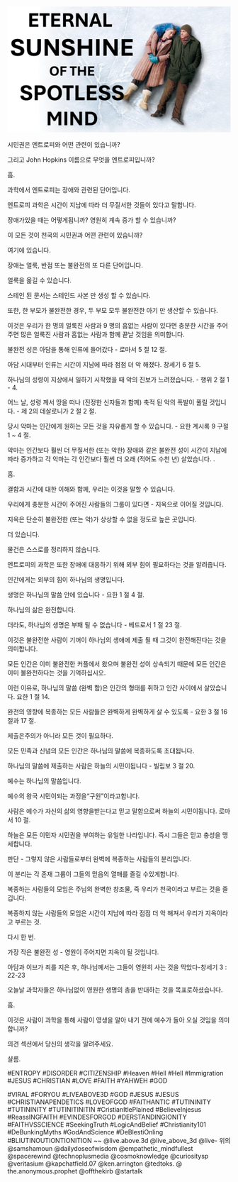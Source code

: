 ![Video cover image](../cover.jpg "cover photo")

시민권은 엔트로피와 어떤 관련이 있습니까?

그리고 John Hopkins 이름으로 무엇을 엔트로피입니까?

흠.

과학에서 엔트로피는 장애와 관련된 단어입니다.

엔트로피 과학은 시간이 지남에 따라 더 무질서한 것들이 있다고 말합니다.

장애가있을 때는 어떻게됩니까? 영원히 계속 증가 할 수 있습니까?

이 모든 것이 천국의 시민권과 어떤 관련이 있습니까?

여기에 있습니다.

장애는 얼룩, 반점 또는 불완전의 또 다른 단어입니다.

얼룩을 옮길 수 있습니다.

스테인 된 문서는 스테인드 사본 만 생성 할 수 있습니다.

또한, 한 부모가 불완전한 경우, 두 부모 모두 불완전한 아기 만 생산할 수 있습니다.

이것은 우리가 한 명의 얼룩진 사람과 9 명의 흠없는 사람이 있다면 충분한 시간을 주어 주면 많은 얼룩진 사람과 흠없는 사람과 함께 끝날 것임을 의미합니다.

불완전 성은 아담을 통해 인류에 들어갔다 - 로마서 5 절 12 절.

아담 시대부터 인류는 시간이 지남에 따라 점점 더 악 해졌다. 창세기 6 절 5.

하나님의 성령이 지상에서 일하기 시작했을 때 악의 진보가 느려졌습니다. - 행위 2 절 1 - 4.

어느 날, 성령 께서 땅을 떠나 (진정한 신자들과 함께) 축적 된 악의 폭발이 풀릴 것입니다. - 제 2의 데살로니가 2 절 2 절.

당시 악마는 인간에게 원하는 모든 것을 자유롭게 할 수 있습니다. - 요한 계시록 9 구절 1 ~ 4 절.

악마는 인간보다 훨씬 더 무질서한 (또는 악한) 장애와 같은 불완전 성이 시간이 지남에 따라 증가하고 각 악마는 각 인간보다 훨씬 더 오래 (적어도 수천 년) 살았습니다. .

흠.

결함과 시간에 대한 이해와 함께, 우리는 이것을 말할 수 있습니다.

우리에게 충분한 시간이 주어진 사람들의 그룹이 있다면 - 지옥으로 이어질 것입니다.

지옥은 단순히 불완전한 (또는 악)가 상상할 수 없을 정도로 높은 곳입니다.

더 있습니다.

물건은 스스로를 정리하지 않습니다.

엔트로피의 과학은 또한 장애에 대응하기 위해 외부 힘이 필요하다는 것을 알려줍니다.

인간에게는 외부의 힘이 하나님의 생명입니다.

생명은 하나님의 말씀 안에 있습니다 - 요한 1 절 4 절.

하나님의 삶은 완전합니다.

더라도, 하나님의 생명은 부패 될 수 없습니다 - 베드로서 1 절 23 절.

이것은 불완전한 사람이 기꺼이 하나님의 생애에 제출 될 때 그것이 완전해진다는 것을 의미합니다.

모든 인간은 이미 불완전한 커플에서 왔으며 불완전 성이 상속되기 때문에 모든 인간은 이미 불완전하다는 것을 기억하십시오.

이런 이유로, 하나님의 말씀 (완벽 함)은 인간의 형태를 취하고 인간 사이에서 살았습니다. 요한 1 절 14.

완전의 영향에 복종하는 모든 사람들은 완벽하게 완벽하게 살 수 있도록 - 요한 3 절 16 절과 17 절.

제출은주의가 아니라 모든 것이 필요하다.

모든 민족과 신념의 모든 인간은 하나님의 말씀에 복종하도록 초대됩니다.

하나님의 말씀에 제출하는 사람은 하늘의 시민이됩니다 - 빌립보 3 절 20.

예수는 하나님의 말씀입니다.

예수의 왕국 시민이되는 과정을“구원”이라고합니다.

사람은 예수가 자신의 삶의 영향을받는다고 믿고 말함으로써 하늘의 시민이됩니다. 로마서 10 절.

하늘은 모든 이민자 시민권을 부여하는 유일한 나라입니다. 즉시 그들은 믿고 충성을 맹세합니다.

판단 - 그렇지 않은 사람들로부터 완벽에 복종하는 사람들의 분리입니다.

이 분리는 각 존재 그룹이 그들의 믿음의 열매를 즐길 수있게합니다.

복종하는 사람들의 모임은 주님의 완벽한 창조물, 즉 우리가 천국이라고 부르는 것을 즐깁니다.

복종하지 않는 사람들의 모임은 시간이 지남에 따라 점점 더 악 해져서 우리가 지옥이라고 부르는 것.

다시 한 번.

가장 작은 불완전 성 - 영원이 주어지면 지옥이 될 것입니다.

아담과 이브가 죄를 지은 후, 하나님께서는 그들이 영원히 사는 것을 막았다-창세기 3 : 22-23

오늘날 과학자들은 하나님없이 영원한 생명의 총을 반대하는 것을 목표로하셨습니다.

흠.

이것은 사람이 과학을 통해 사람이 영생을 알아 내기 전에 예수가 돌아 오실 것임을 의미합니까?

의견 섹션에서 당신의 생각을 알려주세요.

샬롬.


#ENTROPY #DISORDER #CITIZENSHIP #Heaven #Hell #Hell #Immigration #JESUS ​​#CHRISTIAN #LOVE #FAITH #YAHWEH #GOD

#VIRAL #FORYOU #LIVEABOVE3D #GOD #JESUS ​​#JESUS ​​#CHRISTIANAPENDETICS #LOVEOFGOD #FAITHANTIC #TUTININITY #TUTININITY #TUTINITINITIN #CristianItlePlained #BelieveInjesus #ReassINGFAITH #EVINDESFORGOD #DERSTANDINGIONITY #FAITHVSSCIENCE #SeekingTruth #LogicAndBelief #Christianity101 #DeBunkingMyths #GodAndScience #DeBlestiOnling #BLIUTINOUTIONTIONITION ~~ @live.above.3d @live_above_3d @live- 위의 @samshamoun @dailydoseofwisdom @empathetic_mindfullest @spacerewind @technoplusmedia @cosmoknowledge @curiositysp @veritasium @kapchatfield.07 @ken.arrington @tedtoks. @ the.anonymous.prophet @offthekirb @startalk
